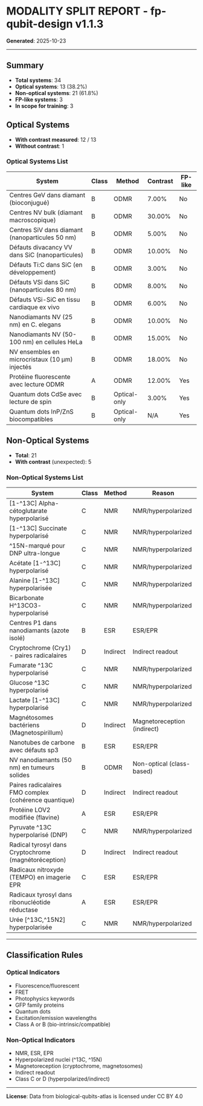 # MODALITY SPLIT REPORT - fp-qubit-design v1.1.3

**Generated**: 2025-10-23

---

## Summary

- **Total systems**: 34
- **Optical systems**: 13 (38.2%)
- **Non-optical systems**: 21 (61.8%)
- **FP-like systems**: 3
- **In scope for training**: 3

## Optical Systems

- **With contrast measured**: 12 / 13
- **Without contrast**: 1

### Optical Systems List

| System | Class | Method | Contrast | FP-like |
|--------|-------|--------|----------|----------|
| Centres GeV dans diamant (bioconjugué) | B | ODMR | 7.00% | No |
| Centres NV bulk (diamant macroscopique) | B | ODMR | 30.00% | No |
| Centres SiV dans diamant (nanoparticules 50 nm) | B | ODMR | 5.00% | No |
| Défauts divacancy VV dans SiC (nanoparticules) | B | ODMR | 10.00% | No |
| Défauts Ti:C dans SiC (en développement) | B | ODMR | 3.00% | No |
| Défauts VSi dans SiC (nanoparticules 80 nm) | B | ODMR | 8.00% | No |
| Défauts VSi-SiC en tissu cardiaque ex vivo | B | ODMR | 6.00% | No |
| Nanodiamants NV (25 nm) en C. elegans | B | ODMR | 10.00% | No |
| Nanodiamants NV (50-100 nm) en cellules HeLa | B | ODMR | 15.00% | No |
| NV ensembles en microcristaux (10 µm) injectés | B | ODMR | 18.00% | No |
| Protéine fluorescente avec lecture ODMR | A | ODMR | 12.00% | Yes |
| Quantum dots CdSe avec lecture de spin | B | Optical-only | 3.00% | Yes |
| Quantum dots InP/ZnS biocompatibles | B | Optical-only | N/A | Yes |

## Non-Optical Systems

- **Total**: 21
- **With contrast** (unexpected): 5

### Non-Optical Systems List

| System | Class | Method | Reason |
|--------|-------|--------|--------|
| [1-^13C] Alpha-cétoglutarate hyperpolarisé | C | NMR | NMR/hyperpolarized |
| [1-^13C] Succinate hyperpolarisé | C | NMR | NMR/hyperpolarized |
| ^15N-marqué pour DNP ultra-longue | C | NMR | NMR/hyperpolarized |
| Acétate [1-^13C] hyperpolarisé | C | NMR | NMR/hyperpolarized |
| Alanine [1-^13C] hyperpolarisée | C | NMR | NMR/hyperpolarized |
| Bicarbonate H^13CO3- hyperpolarisé | C | NMR | NMR/hyperpolarized |
| Centres P1 dans nanodiamants (azote isolé) | B | ESR | ESR/EPR |
| Cryptochrome (Cry1) - paires radicalaires | D | Indirect | Indirect readout |
| Fumarate ^13C hyperpolarisé | C | NMR | NMR/hyperpolarized |
| Glucose ^13C hyperpolarisé | C | NMR | NMR/hyperpolarized |
| Lactate [1-^13C] hyperpolarisé | C | NMR | NMR/hyperpolarized |
| Magnétosomes bactériens (Magnetospirillum) | D | Indirect | Magnetoreception (indirect) |
| Nanotubes de carbone avec défauts sp3 | B | ESR | ESR/EPR |
| NV nanodiamants (50 nm) en tumeurs solides | B | ODMR | Non-optical (class-based) |
| Paires radicalaires FMO complex (cohérence quantique) | D | Indirect | Indirect readout |
| Protéine LOV2 modifiée (flavine) | A | ESR | ESR/EPR |
| Pyruvate ^13C hyperpolarisé (DNP) | C | NMR | NMR/hyperpolarized |
| Radical tyrosyl dans Cryptochrome (magnétoréception) | D | Indirect | Indirect readout |
| Radicaux nitroxyde (TEMPO) en imagerie EPR | C | ESR | ESR/EPR |
| Radicaux tyrosyl dans ribonucléotide réductase | A | ESR | ESR/EPR |
| Urée [^13C,^15N2] hyperpolarisée | C | NMR | NMR/hyperpolarized |

---

## Classification Rules

### Optical Indicators

- Fluorescence/fluorescent
- FRET
- Photophysics keywords
- GFP family proteins
- Quantum dots
- Excitation/emission wavelengths
- Class A or B (bio-intrinsic/compatible)

### Non-Optical Indicators

- NMR, ESR, EPR
- Hyperpolarized nuclei (^13C, ^15N)
- Magnetoreception (cryptochrome, magnetosomes)
- Indirect readout
- Class C or D (hyperpolarized/indirect)

---

**License**: Data from biological-qubits-atlas is licensed under CC BY 4.0
